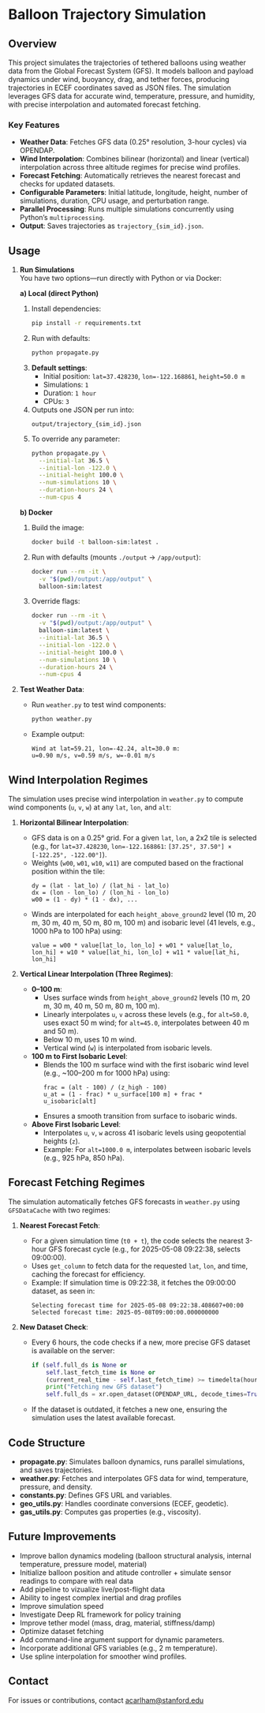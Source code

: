 # Balloon Trajectory Simulation

## Overview
This project simulates the trajectories of tethered balloons using weather data from the Global Forecast System (GFS). It models balloon and payload dynamics under wind, buoyancy, drag, and tether forces, producing trajectories in ECEF coordinates saved as JSON files. The simulation leverages GFS data for accurate wind, temperature, pressure, and humidity, with precise interpolation and automated forecast fetching.

### Key Features
- **Weather Data**: Fetches GFS data (0.25° resolution, 3-hour cycles) via OPENDAP.
- **Wind Interpolation**: Combines bilinear (horizontal) and linear (vertical) interpolation across three altitude regimes for precise wind profiles.
- **Forecast Fetching**: Automatically retrieves the nearest forecast and checks for updated datasets.
- **Configurable Parameters**: Initial latitude, longitude, height, number of simulations, duration, CPU usage, and perturbation range.
- **Parallel Processing**: Runs multiple simulations concurrently using Python’s `multiprocessing`.
- **Output**: Saves trajectories as `trajectory_{sim_id}.json`.


## Usage

1. **Run Simulations**  
   You have two options—run directly with Python or via Docker:

   **a) Local (direct Python)**  
   1. Install dependencies:  
      ```bash
      pip install -r requirements.txt
      ```  
   2. Run with defaults:  
      ```bash
      python propagate.py
      ```  
   3. **Default settings**:  
      - Initial position: `lat=37.428230`, `lon=-122.168861`, `height=50.0 m`  
      - Simulations: `1`  
      - Duration: `1 hour`  
      - CPUs: `3`  
   4. Outputs one JSON per run into:  
      ```
      output/trajectory_{sim_id}.json
      ```  
   5. To override any parameter:  
      ```bash
      python propagate.py \
        --initial-lat 36.5 \
        --initial-lon -122.0 \
        --initial-height 100.0 \
        --num-simulations 10 \
        --duration-hours 24 \
        --num-cpus 4
      ```

   **b) Docker**  
   1. Build the image:  
      ```bash
      docker build -t balloon-sim:latest .
      ```  
   2. Run with defaults (mounts `./output` → `/app/output`):  
      ```bash
      docker run --rm -it \
        -v "$(pwd)/output:/app/output" \
        balloon-sim:latest
      ```  
   3. Override flags:  
      ```bash
      docker run --rm -it \
        -v "$(pwd)/output:/app/output" \
        balloon-sim:latest \
        --initial-lat 36.5 \
        --initial-lon -122.0 \
        --initial-height 100.0 \
        --num-simulations 10 \
        --duration-hours 24 \
        --num-cpus 4
      ```  

2. **Test Weather Data**:
   - Run `weather.py` to test wind components:
     ```bash
     python weather.py
     ```
   - Example output:
     ```
     Wind at lat=59.21, lon=-42.24, alt=30.0 m:
     u=0.90 m/s, v=0.59 m/s, w=-0.01 m/s
     ```

## Wind Interpolation Regimes
The simulation uses precise wind interpolation in `weather.py` to compute wind components (`u`, `v`, `w`) at any `lat`, `lon`, and `alt`:

1. **Horizontal Bilinear Interpolation**:
   - GFS data is on a 0.25° grid. For a given `lat`, `lon`, a 2x2 tile is selected (e.g., for `lat=37.428230`, `lon=-122.168861`: `[37.25°, 37.50°] × [-122.25°, -122.00°]`).
   - Weights (`w00`, `w01`, `w10`, `w11`) are computed based on the fractional position within the tile:
     ```
     dy = (lat - lat_lo) / (lat_hi - lat_lo)
     dx = (lon - lon_lo) / (lon_hi - lon_lo)
     w00 = (1 - dy) * (1 - dx), ...
     ```
   - Winds are interpolated for each `height_above_ground2` level (10 m, 20 m, 30 m, 40 m, 50 m, 80 m, 100 m) and isobaric level (41 levels, e.g., 1000 hPa to 100 hPa) using:
     ```
     value = w00 * value[lat_lo, lon_lo] + w01 * value[lat_lo, lon_hi] + w10 * value[lat_hi, lon_lo] + w11 * value[lat_hi, lon_hi]
     ```

2. **Vertical Linear Interpolation (Three Regimes)**:
   - **0–100 m**:
     - Uses surface winds from `height_above_ground2` levels (10 m, 20 m, 30 m, 40 m, 50 m, 80 m, 100 m).
     - Linearly interpolates `u`, `v` across these levels (e.g., for `alt=50.0`, uses exact 50 m wind; for `alt=45.0`, interpolates between 40 m and 50 m).
     - Below 10 m, uses 10 m wind.
     - Vertical wind (`w`) is interpolated from isobaric levels.
   - **100 m to First Isobaric Level**:
     - Blends the 100 m surface wind with the first isobaric wind level (e.g., ~100–200 m for 1000 hPa) using:
       ```
       frac = (alt - 100) / (z_high - 100)
       u_at = (1 - frac) * u_surface[100 m] + frac * u_isobaric[alt]
       ```
     - Ensures a smooth transition from surface to isobaric winds.
   - **Above First Isobaric Level**:
     - Interpolates `u`, `v`, `w` across 41 isobaric levels using geopotential heights (`z`).
     - Example: For `alt=1000.0 m`, interpolates between isobaric levels (e.g., 925 hPa, 850 hPa).

## Forecast Fetching Regimes
The simulation automatically fetches GFS forecasts in `weather.py` using `GFSDataCache` with two regimes:

1. **Nearest Forecast Fetch**:
   - For a given simulation time (`t0 + t`), the code selects the nearest 3-hour GFS forecast cycle (e.g., for 2025-05-08 09:22:38, selects 09:00:00).
   - Uses `get_column` to fetch data for the requested `lat`, `lon`, and time, caching the forecast for efficiency.
   - Example: If simulation time is 09:22:38, it fetches the 09:00:00 dataset, as seen in:
     ```
     Selecting forecast time for 2025-05-08 09:22:38.408607+00:00
     Selected forecast time: 2025-05-08T09:00:00.000000000
     ```

2. **New Dataset Check**:
   - Every 6 hours, the code checks if a new, more precise GFS dataset is available on the server:
     ```python
     if (self.full_ds is None or 
         self.last_fetch_time is None or 
         (current_real_time - self.last_fetch_time) >= timedelta(hours=6)):
         print("Fetching new GFS dataset")
         self.full_ds = xr.open_dataset(OPENDAP_URL, decode_times=True)[ISOBARIC_VARS + SURFACE_VARS]
     ```
   - If the dataset is outdated, it fetches a new one, ensuring the simulation uses the latest available forecast.

## Code Structure
- **propagate.py**: Simulates balloon dynamics, runs parallel simulations, and saves trajectories.
- **weather.py**: Fetches and interpolates GFS data for wind, temperature, pressure, and density.
- **constants.py**: Defines GFS URL and variables.
- **geo_utils.py**: Handles coordinate conversions (ECEF, geodetic).
- **gas_utils.py**: Computes gas properties (e.g., viscosity).


## Future Improvements
- Improve ballon dynamics modeling (balloon structural analysis, internal temperature, pressure model, material)
- Initialize balloon position and atitude controller + simulate sensor readings to compare with real data
- Add pipeline to vizualize live/post-flight data
- Ability to ingest complex inertial and drag profiles
- Improve simulation speed
- Investigate Deep RL framework for policy training
- Improve tether model (mass, drag, material, stiffness/damp)
- Optimize dataset fetching
- Add command-line argument support for dynamic parameters.
- Incorporate additional GFS variables (e.g., 2 m temperature).
- Use spline interpolation for smoother wind profiles.


## Contact
For issues or contributions, contact acarlham@stanford.edu